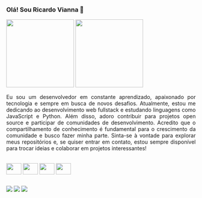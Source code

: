### Olá! Sou Ricardo Vianna 👋
<div>
<img height="180em" src="https://github-readme-stats.vercel.app/api?username=ricardoviannajr&count_private=true&show_icons=true&theme=yeblu&locale=pt-br"/>
<img height="180em" src="https://github-readme-stats.vercel.app/api/top-langs/?username=ricardoviannajr&layout=compact&show_icons=true&theme=yeblu&locale=pt-br"/>
</div>
<p align="justify">Eu sou um desenvolvedor em constante aprendizado, apaixonado por tecnologia e sempre em busca de novos desafios. Atualmente, estou me dedicando ao desenvolvimento web fullstack e estudando linguagens como JavaScript e Python.
Além disso, adoro contribuir para projetos open source e participar de comunidades de desenvolvimento. Acredito que o compartilhamento de conhecimento é fundamental para o crescimento da comunidade e busco fazer minha parte.
Sinta-se à vontade para explorar meus repositórios e, se quiser entrar em contato, estou sempre disponível para trocar ideias e colaborar em projetos interessantes!</>
<div style="display: inline_block"><br>
<img align="center" height="30" width="40" src="https://cdn.jsdelivr.net/gh/devicons/devicon/icons/css3/css3-original-wordmark.svg">
<img align="center" height="30" width="40" src="https://cdn.jsdelivr.net/gh/devicons/devicon/icons/html5/html5-original-wordmark.svg">
<img align="center" height="30" width="40" src="https://cdn.jsdelivr.net/gh/devicons/devicon/icons/php/php-original.svg">
<img align="center" height="30" width="40" src="https://cdn.jsdelivr.net/gh/devicons/devicon/icons/python/python-original-wordmark.svg">
</div>

##

<div>
<a href="https://www.linkedin.com/in/ricardoviannajr/" target="_blank"><img src="https://img.shields.io/badge/LinkedIn-0077B5?style=for-the-badge&logo=linkedin&logoColor=white" target="_blank"></a>
<a href="mailto:ricardoviannajr@gmail.com" target="_blank"><img src="https://img.shields.io/badge/Gmail-D14836?style=for-the-badge&logo=gmail&logoColor=white" target="_blank"></a>
<a href="mailto:ricardoviannajr@hotmail.com" target="_blank"><img src="https://img.shields.io/badge/Microsoft_Outlook-0078D4?style=for-the-badge&logo=microsoft-outlook&logoColor=white" target="_blank"></a>
</div>
